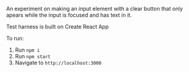 An experiment on making an input element with a clear button that only apears while the input is focused and has text in it.

Test harness is built on Create React App

To run:

1. Run `npm i`
2. Run `npm start`
3. Navigate to `http://localhost:3000`
